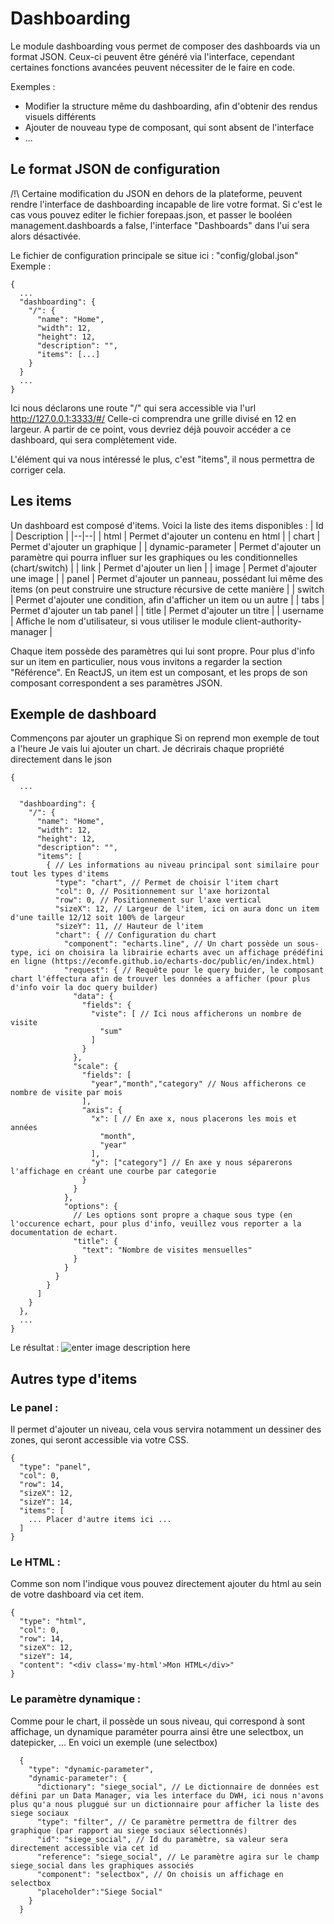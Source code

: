 # Dashboarding

Le module dashboarding vous permet de composer des dashboards via un format JSON.
Ceux-ci peuvent être généré via l'interface, cependant certaines fonctions avancées peuvent nécessiter de le faire en code.

Exemples :
 - Modifier la structure même du dashboarding, afin d'obtenir des rendus visuels différents
 - Ajouter de nouveau type de composant, qui sont absent de l'interface
 - ...

## Le format JSON de configuration
 /!\ Certaine modification du JSON en dehors de la plateforme, peuvent rendre l'interface de dashboarding incapable de lire votre format. Si c'est le cas vous pouvez editer le fichier forepaas.json, et passer le booléen management.dashboards a false, l'interface "Dashboards" dans l'ui sera alors désactivée.

Le fichier de configuration principale se situe ici : "config/global.json"
Exemple :
```
{
  ...
  "dashboarding": {
    "/": {
      "name": "Home",
      "width": 12,
      "height": 12,
      "description": "",
      "items": [...]
    }
  }
  ...
}
```

Ici nous déclarons une route "/" qui sera accessible via l'url http://127.0.0.1:3333/#/
Celle-ci comprendra une grille divisé en 12 en largeur.
A partir de ce point, vous devriez déjà pouvoir accéder a ce dashboard, qui sera complètement vide.

L'élément qui va nous intéressé le plus, c'est "items", il nous permettra de corriger cela.

## Les items
Un dashboard est composé d'items. Voici la liste des items disponibles :
| Id | Description |
|--|--|
| html | Permet d'ajouter un contenu en html |
| chart | Permet d'ajouter un graphique |
| dynamic-parameter | Permet d'ajouter un paramètre qui pourra influer sur les graphiques ou les conditionnelles (chart/switch) |
| link | Permet d'ajouter un lien |
| image | Permet d'ajouter une image |
| panel | Permet d'ajouter un panneau, possédant lui même des items (on peut construire une structure récursive de cette manière |
| switch | Permet d'ajouter une condition, afin d'afficher un item ou un autre |
| tabs | Permet d'ajouter un tab panel |
| title | Permet d'ajouter un titre |
| username | Affiche le nom d'utilisateur, si vous utiliser le module client-authority-manager |

Chaque item possède des paramètres qui lui sont propre. Pour plus d'info sur un item en particulier, nous vous invitons a regarder la section "Référence".
En ReactJS, un item est un composant, et les props de son composant correspondent a ses paramètres JSON.

## Exemple de dashboard
Commençons par ajouter un graphique
Si on reprend mon exemple de tout a l'heure
Je vais lui ajouter un chart. Je décrirais chaque propriété directement dans le json
```
{
  ...

  "dashboarding": {
    "/": {
      "name": "Home",
      "width": 12,
      "height": 12,
      "description": "",
      "items": [
        { // Les informations au niveau principal sont similaire pour tout les types d'items
          "type": "chart", // Permet de choisir l'item chart
          "col": 0, // Positionnement sur l'axe horizontal
          "row": 0, // Positionnement sur l'axe vertical
          "sizeX": 12, // Largeur de l'item, ici on aura donc un item d'une taille 12/12 soit 100% de largeur
          "sizeY": 11, // Hauteur de l'item
          "chart": { // Configuration du chart
            "component": "echarts.line", // Un chart possède un sous-type, ici on choisira la librairie echarts avec un affichage prédéfini en ligne (https://ecomfe.github.io/echarts-doc/public/en/index.html)
            "request": { // Requête pour le query buider, le composant chart l'éffectura afin de trouver les données a afficher (pour plus d'info voir la doc query builder)
              "data": {
                "fields": {
                  "viste": [ // Ici nous afficherons un nombre de visite
                    "sum"
                  ]
                }
              },
              "scale": {
                "fields": [
                  "year","month","category" // Nous afficherons ce nombre de visite par mois
                ],
                "axis": {
                  "x": [ // En axe x, nous placerons les mois et années
                    "month",
                    "year"
                  ],
                  "y": ["category"] // En axe y nous séparerons l'affichage en créant une courbe par categorie
                }
              }
            },
            "options": {
              // Les options sont propre a chaque sous type (en l'occurence echart, pour plus d'info, veuillez vous reporter a la documentation de echart.
              "title": {
                "text": "Nombre de visites mensuelles"
              }
            }
          }
        }
      ]
    }
  },
  ...
}
```

Le résultat :
![enter image description here](asset/line-chart.png)

## Autres type d'items
### Le panel :
Il permet d'ajouter un niveau, cela vous servira notamment un dessiner des zones, qui seront accessible via votre CSS.
```
{
  "type": "panel",
  "col": 0,
  "row": 14,
  "sizeX": 12,
  "sizeY": 14,
  "items": [
    ... Placer d'autre items ici ...
  ]
}
```
### Le HTML :
Comme son nom l'indique vous pouvez directement ajouter du html au sein de votre dashboard via cet item.
```
{
  "type": "html",
  "col": 0,
  "row": 14,
  "sizeX": 12,
  "sizeY": 14,
  "content": "<div class='my-html'>Mon HTML</div>"
}
```
### Le paramètre dynamique :
Comme pour le chart, il possède un sous niveau, qui correspond à sont affichage, un dynamique paraméter pourra ainsi être une selectbox, un datepicker, ...
En voici un exemple (une selectbox)
```
  {
    "type": "dynamic-parameter",
    "dynamic-parameter": {
      "dictionary": "siege_social", // Le dictionnaire de données est défini par un Data Manager, via les interface du DWH, ici nous n'avons plus qu'a nous pluggué sur un dictionnaire pour afficher la liste des siege sociaux
      "type": "filter", // Ce paramètre permettra de filtrer des graphique (par rapport au siege sociaux sélectionnés)
      "id": "siege_social", // Id du paramètre, sa valeur sera directement accessible via cet id
      "reference": "siege_social", // Le paramètre agira sur le champ siege_social dans les graphiques associés
      "component": "selectbox", // On choisis un affichage en selectbox
      "placeholder":"Siege Social"
    }
  }
```

